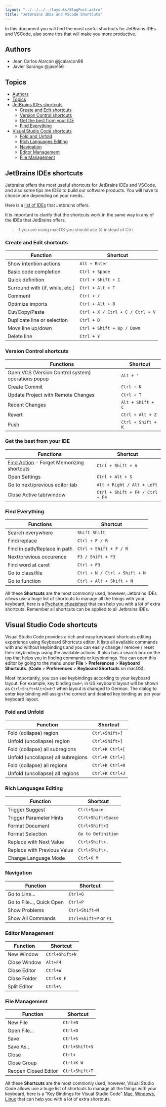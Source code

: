 ```yaml
---
layout: "../../../../layouts/BlogPost.astro"
title: "JetBrains IDEs and VSCode Shortcuts"
---
```


In this document you will find the most useful shortcuts for JetBrains IDEs and VSCode, also some tips that will make you more productive.

## Authors

- Jean Carlos Alarcón @jcalarcon98
- Javier Sarango @jase156

## Topics

- [Authors](#authors)
- [Topics](#topics)
- [JetBrains IDEs shortcuts](#jetbrains-ides-shortcuts)
  - [Create and Edit shortcuts](#create-and-edit-shortcuts)
  - [Version Control shortcuts](#version-control-shortcuts)
  - [Get the best from your IDE](#get-the-best-from-your-ide)
  - [Find Everything](#find-everything)
- [Visual Studio Code shortcuts](#visual-studio-code-shortcuts)
  - [Fold and Unfold](#fold-and-unfold)
  - [Rich Languages Editing](#rich-languages-editing)
  - [Navigation](#navigation)
  - [Editor Management](#editor-management)
  - [File Management](#file-management)

## JetBrains IDEs shortcuts

Jetbrains offers the most useful shortcuts for JetBrains IDEs and VSCode, and also some tips me IDEs to build our software products. You will have to choose one depending on your needs.

Here is a [list of IDEs](https://www.jetbrains.com/products/#type=ide) that Jetbrains offers.

It is important to clarify that the shortcuts work in the same way in any of the IDEs that JetBrains offers.

> If you are using macOS you should use ⌘ instead of Ctrl.

### Create and Edit shortcuts

| Function                        | Shortcut                         |
| ------------------------------- | -------------------------------- |
| Show intention actions          | `Alt + Enter`                    |
| Basic code completion           | `Ctrl + Space`                   |
| Quick definition                | `Ctrl + Shift + I`               |
| Surround with (if, while, etc.) | `Ctrl + Alt + T`                 |
| Comment                         | `Ctrl + /`                       |
| Optimize imports                | `Ctrl + Alt + O`                 |
| Cut/Copy/Paste                  | `Ctrl + X / Ctrl + C / Ctrl + V` |
| Duplicate line or selection     | `Ctrl + D`                       |
| Move line up/down               | `Ctrl + Shift + Up / Down`       |
| Delete line                     | `Ctrl + Y`                       |

### Version Control shortcuts

| Functions                                          | Shortcut           |
| -------------------------------------------------- | ------------------ |
| Open VCS (Version Control system) operations popup | `Alt + '`          |
| Create Commit                                      | `Ctrl + K`         |
| Update Project with Remote Changes                 | `Ctrl + T`         |
| Recent Changes                                     | `Alt + Shift + C`  |
| Revert                                             | `Ctrl + Alt + Z`   |
| Push                                               | `Ctrl + Shift + K` |

### Get the best from your IDE

| Functions                                                                                              | Shortcut                        |
| ------------------------------------------------------------------------------------------------------ | ------------------------------- |
| [Find Action](https://www.jetbrains.com/pycharm/guide/tips/find-action/) - Forget Memorizing shortcuts | `Ctrl + Shift + A`              |
| Open Settings                                                                                          | `Ctrl + Alt + S`                |
| Go to next/previous editor tab                                                                         | `Alt + Right / Alt + Left`      |
| Close Active tab/window                                                                                | `Ctrl + Shift + F4 / Ctrl + F4` |

### Find Everything

| Functions                      | Shortcut                      |
| ------------------------------ | ----------------------------- |
| Search everywhere              | `Shift Shift`                 |
| Find/replace                   | `Ctrl + F / R`                |
| Find in path/Replace in path   | `Ctrl + Shift + F / R`        |
| Next/previous occurence        | `F3 / Shift + F3`             |
| Find word at caret             | `Ctrl + F3`                   |
| Go to class/file               | `Ctrl + N / Ctrl + Shift + N` |
| Go to function                 | `Ctrl + Alt + Shift + N`      |

All these **Shortcuts** are the most commonly used, however, Jetbrains IDEs allows use a huge list of shortcuts to manage all the things with your keyboard, here is a [Pycharm cheatsheet](https://resources.jetbrains.com/storage/products/pycharm/docs/PyCharm_ReferenceCard.pdf) that can help you with a lot of extra shortcuts. Remember all shortcuts can be applied to all Jetbrains IDEs.

## Visual Studio Code shortcuts

Visual Studio Code provides a rich and easy keyboard shortcuts editing experience using Keyboard Shortcuts editor. It lists all available commands with and without keybindings and you can easily change / remove / reset their keybindings using the available actions. It also has a search box on the top that helps you in finding commands or keybindings. You can open this editor by going to the menu under **File** > **Preferences** > **Keyboard Shortcuts**. (**Code** > **Preferences** > **Keyboard Shortcuts** on macOS).

Most importantly, you can see keybindings according to your keyboard layout. For example, key binding `Cmd+\` in US keyboard layout will be shown as `Ctrl+Shift+Alt+Cmd+7` when layout is changed to German. The dialog to enter key binding will assign the correct and desired key binding as per your keyboard layout.

### Fold and Unfold

| Function | Shortcut |
| ------------------------------- | -------------------------------- |
| Fold (collapse) region | `Ctrl+Shift+[` |
| Unfold (uncollapse) region | `Ctrl+Shift+]` |
| Fold (collapse) all subregions | `Ctrl+K Ctrl+[` |
| Unfold (uncollapse) all subregions | `Ctrl+K Ctrl+]`|
| Fold (collapse) all regions | `Ctrl+K Ctrl+0` |
| Unfold (uncollapse) all regions | `Ctrl+K Ctrl+J` |

### Rich Languages Editing

| Function | Shortcut |
| ------------------------------- | -------------------------------- |
| Trigger Suggest | `Ctrl+Space` |
| Trigger Parameter Hints | `Ctrl+Shift+Space` |
| Format Document | `Ctrl+Shift+I` |
| Format Selection | `Go to Definition` |
| Replace with Next Value | `Ctrl+Shift+.` |
| Replace with Previous Value | `Ctrl+Shift+,` |
| Change Language Mode | `Ctrl+K M` |

### Navigation

| Function | Shortcut |
| ------------------------------- | -------------------------------- |
| Go to Line... | `Ctrl+G` |
| Go to File..., Quick Open | `Ctrl+P` |
| Show Problems | `Ctrl+Shift+M` |
| Show All Commands | `Ctrl+Shift+P` or `F1` |

### Editor Management

| Function | Shortcut |
| ------------------------------- | -------------------------------- |
| New Window | `Ctrl+Shift+N` |
| Close Window | `Alt+F4` |
| Close Editor | `Ctrl+W` |
| Close Folder | `Ctrl+K F` |
| Split Editor | `Ctrl+\` |

### File Management

| Function | Shortcut |
| ------------------------------- | -------------------------------- |
| New File | `Ctrl+N` |
| Open File... | `Ctrl+O` |
| Save | `Ctrl+S` |
| Save As... | `Ctrl+Shift+S` |
| Close | `Ctrl+` |
| Close Group | `Ctrl+K W` |
| Reopen Closed Editor | `Ctrl+Shift+T` |

All these **Shortcuts** are the most commonly used, however, Visual Studio Code allows use a huge list of shortcuts to manage all the things with your keyboard, here is a "Key Bindings for Visual Studio Code" [Mac](https://code.visualstudio.com/shortcuts/keyboard-shortcuts-macos.pdf), [Windows](https://code.visualstudio.com/shortcuts/keyboard-shortcuts-windows.pdf), [Linux](https://code.visualstudio.com/shortcuts/keyboard-shortcuts-linux.pdf) that can help you with a lot of extra shortcuts.
